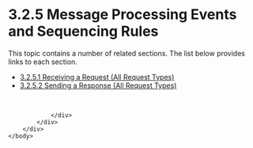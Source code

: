 <html dir="LTR" xmlns:mshelp="http://msdn.microsoft.com/mshelp" xmlns:ddue="http://ddue.schemas.microsoft.com/authoring/2003/5" xmlns:xlink="http://www.w3.org/1999/xlink" xmlns:tool="http://www.microsoft.com/tooltip">
    <head>
        <meta http-equiv="Content-Type" content="text/html; CHARSET=utf-8"></meta>
        <meta name="save" content="history"></meta>
        <title>3.2.5 Message Processing Events and Sequencing Rules</title>
        <xml>
            <mshelp:toctitle title="3.2.5 Message Processing Events and Sequencing Rules"></mshelp:toctitle>
            <mshelp:rltitle title="[MS-SSAS8]: Message Processing Events and Sequencing Rules"></mshelp:rltitle>
            <mshelp:keyword index="A" term="4b5dc669-3616-4873-aed2-de7aa9841625"></mshelp:keyword>
            <mshelp:attr name="DCSext.ContentType" value="open specification"></mshelp:attr>
            <mshelp:attr name="AssetID" value="4b5dc669-3616-4873-aed2-de7aa9841625"></mshelp:attr>
            <mshelp:attr name="TopicType" value="kbRef"></mshelp:attr>
            <mshelp:attr name="DCSext.Title" value="[MS-SSAS8]: Message Processing Events and Sequencing Rules" />
        </xml>
    </head>
    <body>
        <div id="header">
            <h1 class="heading">3.2.5 Message Processing Events and Sequencing Rules</h1>
        </div>
        <div id="mainSection">
            <div id="mainBody">
                <div id="allHistory" class="saveHistory"></div>
                <div id="sectionSection0" class="section" name="collapseableSection">
                    <p>This topic contains a number of related sections. The list below provides links to each section.<br /></p><ul><li><span><a href="f8d87f18-dc95-4494-8bab-37d5e66a4a9a.html">3.2.5.1 Receiving a Request (All Request Types)</a></span></li><li><span><a href="515e8c73-cfe0-4f7d-8052-e380e62d02f9.html">3.2.5.2 Sending a Response (All Request Types)</a></span></li></ul><p><br /></p>


                </div>
            </div>
        </div>
    </body>
</html>